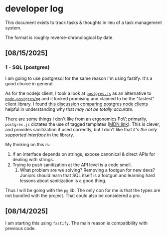 # developer log

This document exists to track tasks & thoughts in lieu of a task management system.

The format is roughly reverse-chronological by date.

## [08/15/2025]

### 1 - SQL (postgres)

I am going to use postgresql for the same reason I'm using fastify. It's a good choice in general.

As for the nodejs client, I took a look at [`postgres.js`](https://github.com/porsager/postgres) as an alternative to [`node-postgres`/`pg`](https://github.com/brianc/node-postgres) and it looked promising and claimed to be the "fastest" client library. I found [this discussion comparing postgres node clients](https://github.com/brianc/node-postgres/issues/3391) helpful in understanding why that _may not be totally accurate_.

There are some things I don't like from an ergonomics PoV; primarily, `postgres.js` dictates the use of tagged templates ([MDN link](https://developer.mozilla.org/en-US/docs/Web/JavaScript/Reference/Template_literals#tagged_templates)). This is clever, and provides sanitization if used correctly, but I don't like that it's _the only supported interface_ in the library.

My thinking on this is:

1. If an interface depends on strings, expose canonical & direct APIs for dealing with strings.
1. Trying to push sanitization at the API level is a code smell.
    1. What problem are we solving? Removing a footgun for new devs? Juniors should learn that SQL itself is a footgun and learning hard lessons about sanitization is a good thing.

Thus I will be going with the `pg` lib. The only con for me is that the types are not bundled with the project. That could also be considered a pro.


## [08/14/2025]

I am starting this using `fastify`. The main reason is compatibility with previous code.

